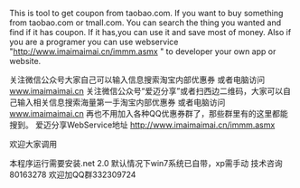 This is tool to get coupon from taobao.com.
If you want to buy something from taobao.com or tmall.com.
You can search the thing you wanted and find if it has coupon.
If it has,you can use it and save most of money.
Also if you are a programer you can use webservice "http://www.imaimaimai.cn/immm.asmx " to developer your own app or website.

关注微信公众号大家自己可以输入信息搜索淘宝内部优惠券 或者电脑访问 www.imaimaimai.cn 
关注微信公众号“爱迈分享”或者扫西边二维码，大家可以自己输入相关信息搜索海量第一手淘宝内部优惠券 或者电脑访问 www.imaimaimai.cn 
再也不用加入各种QQ优惠券群了，那些群里有的这里都能搜到。
爱迈分享WebService地址 http://www.imaimaimai.cn/immm.asmx 

欢迎大家调用

本程序运行需要安装.net 2.0 默认情况下win7系统已自带，xp需手动
技术咨询80163278
欢迎加QQ群332309724
